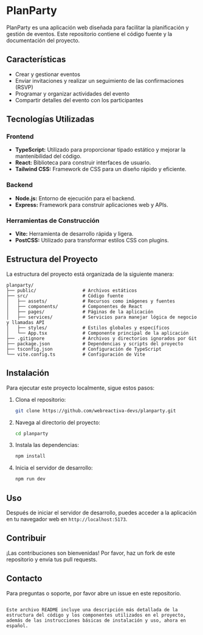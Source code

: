 # PlanParty

PlanParty es una aplicación web diseñada para facilitar la planificación y gestión de eventos. Este repositorio contiene el código fuente y la documentación del proyecto.

## Características

- Crear y gestionar eventos
- Enviar invitaciones y realizar un seguimiento de las confirmaciones (RSVP)
- Programar y organizar actividades del evento
- Compartir detalles del evento con los participantes

## Tecnologías Utilizadas

### Frontend

- **TypeScript:** Utilizado para proporcionar tipado estático y mejorar la mantenibilidad del código.
- **React:** Biblioteca para construir interfaces de usuario.
- **Tailwind CSS:** Framework de CSS para un diseño rápido y eficiente.

### Backend

- **Node.js:** Entorno de ejecución para el backend.
- **Express:** Framework para construir aplicaciones web y APIs.

### Herramientas de Construcción

- **Vite:** Herramienta de desarrollo rápida y ligera.
- **PostCSS:** Utilizado para transformar estilos CSS con plugins.

## Estructura del Proyecto

La estructura del proyecto está organizada de la siguiente manera:

```
planparty/
├── public/                 # Archivos estáticos
├── src/                    # Código fuente
│   ├── assets/             # Recursos como imágenes y fuentes
│   ├── components/         # Componentes de React
│   ├── pages/              # Páginas de la aplicación
│   ├── services/           # Servicios para manejar lógica de negocio y llamadas API
│   ├── styles/             # Estilos globales y específicos
│   └── App.tsx             # Componente principal de la aplicación
├── .gitignore              # Archivos y directorios ignorados por Git
├── package.json            # Dependencias y scripts del proyecto
├── tsconfig.json           # Configuración de TypeScript
└── vite.config.ts          # Configuración de Vite
```

## Instalación

Para ejecutar este proyecto localmente, sigue estos pasos:

1. Clona el repositorio:
   ```bash
   git clone https://github.com/webreactiva-devs/planparty.git
   ```
2. Navega al directorio del proyecto:
   ```bash
   cd planparty
   ```
3. Instala las dependencias:
   ```bash
   npm install
   ```
4. Inicia el servidor de desarrollo:
   ```bash
   npm run dev
   ```

## Uso

Después de iniciar el servidor de desarrollo, puedes acceder a la aplicación en tu navegador web en `http://localhost:5173`.

## Contribuir

¡Las contribuciones son bienvenidas! Por favor, haz un fork de este repositorio y envía tus pull requests.

## Contacto

Para preguntas o soporte, por favor abre un issue en este repositorio.

```

Este archivo README incluye una descripción más detallada de la estructura del código y los componentes utilizados en el proyecto, además de las instrucciones básicas de instalación y uso, ahora en español.
